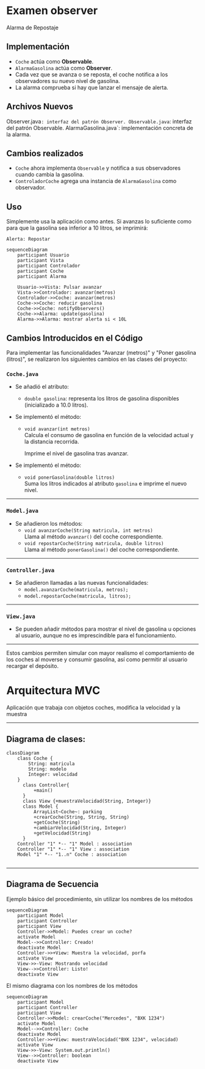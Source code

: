 # Examen observer
Alarma de Repostaje

## Implementación

- `Coche` actúa como **Observable**.
- `AlarmaGasolina` actúa como **Observer**.
- Cada vez que se avanza o se reposta, el coche notifica a los observadores su nuevo nivel de gasolina.
- La alarma comprueba si hay que lanzar el mensaje de alerta.

## Archivos Nuevos

Observer.java`: interfaz del patrón Observer.
Observable.java`: interfaz del patrón Observable.
AlarmaGasolina.java`: implementación concreta de la alarma.

## Cambios realizados

- `Coche` ahora implementa `Observable` y notifica a sus observadores cuando cambia la gasolina.
- `ControladorCoche` agrega una instancia de `AlarmaGasolina` como observador.

## Uso

Simplemente usa la aplicación como antes. Si avanzas lo suficiente como para que la gasolina sea inferior a 10 litros, se imprimirá:

```
Alerta: Repostar
```

```mermaid
sequenceDiagram
    participant Usuario
    participant Vista
    participant Controlador
    participant Coche
    participant Alarma

    Usuario->>Vista: Pulsar avanzar
    Vista->>Controlador: avanzar(metros)
    Controlador->>Coche: avanzar(metros)
    Coche->>Coche: reducir gasolina
    Coche->>Coche: notifyObservers()
    Coche->>Alarma: update(gasolina)
    Alarma->>Alarma: mostrar alerta si < 10L
```
## Cambios Introducidos en el Código

Para implementar las funcionalidades "Avanzar (metros)" y "Poner gasolina (litros)", se realizaron los siguientes cambios en las clases del proyecto:

### `Coche.java`
- Se añadió el atributo:
    - `double gasolina`: representa los litros de gasolina disponibles (inicializado a 10.0 litros).

- Se implementó el método:
    - `void avanzar(int metros)`  
      Calcula el consumo de gasolina en función de la velocidad actual y la distancia recorrida.
     
      Imprime el nivel de gasolina tras avanzar.

- Se implementó el método:
    - `void ponerGasolina(double litros)`  
      Suma los litros indicados al atributo `gasolina` e imprime el nuevo nivel.

---

###  `Model.java`
- Se añadieron los métodos:
    - `void avanzarCoche(String matricula, int metros)`  
      Llama al método `avanzar()` del coche correspondiente.
    - `void repostarCoche(String matricula, double litros)`  
      Llama al método `ponerGasolina()` del coche correspondiente.

---

### `Controller.java`
- Se añadieron llamadas a las nuevas funcionalidades:
    - `model.avanzarCoche(matricula, metros);`
    - `model.repostarCoche(matricula, litros);`

---

###  `View.java`
- Se pueden añadir métodos para mostrar el nivel de gasolina u opciones al usuario, aunque no es imprescindible para el funcionamiento.

---

Estos cambios permiten simular con mayor realismo el comportamiento de los coches al moverse y consumir gasolina, así como permitir al usuario recargar el depósito.


# Arquitectura MVC

Aplicación que trabaja con objetos coches, modifica la velocidad y la muestra

---
## Diagrama de clases:

```mermaid
classDiagram
    class Coche {
        String: matricula
        String: modelo
        Integer: velocidad
    }
      class Controller{
          +main()
      }
      class View {+muestraVelocidad(String, Integer)}
      class Model {
          ArrayList~Coche~: parking
          +crearCoche(String, String, String)
          +getCoche(String)
          +cambiarVelocidad(String, Integer)
          +getVelocidad(String)
      }
    Controller "1" *-- "1" Model : association
    Controller "1" *-- "1" View : association
    Model "1" *-- "1..n" Coche : association
      
```

---

## Diagrama de Secuencia

Ejemplo básico del procedimiento, sin utilizar los nombres de los métodos


```mermaid
sequenceDiagram
    participant Model
    participant Controller
    participant View
    Controller->>Model: Puedes crear un coche?
    activate Model
    Model-->>Controller: Creado!
    deactivate Model
    Controller->>+View: Muestra la velocidad, porfa
    activate View
    View->>-View: Mostrando velocidad
    View-->>Controller: Listo!
    deactivate View
```

El mismo diagrama con los nombres de los métodos

```mermaid
sequenceDiagram
    participant Model
    participant Controller
    participant View
    Controller->>Model: crearCoche("Mercedes", "BXK 1234")
    activate Model
    Model-->>Controller: Coche
    deactivate Model
    Controller->>+View: muestraVelocidad("BXK 1234", velocidad)
    activate View
    View->>-View: System.out.println()
    View-->>Controller: boolean
    deactivate View
```